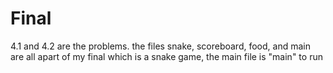 # Final
4.1 and 4.2 are the problems. the files snake, scoreboard, food, and main are all apart of my final which is a snake game, the main file is "main" to run
